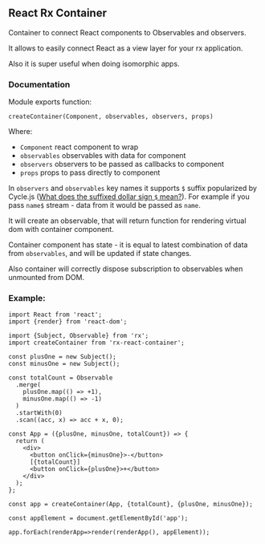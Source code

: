 ## React Rx Container 

Container to connect React components to Observables and observers.

It allows to easily connect React as a view layer for your rx application.

Also it is super useful when doing isomorphic apps.

### Documentation

Module exports function:

`createContainer(Component, observables, observers, props)`

Where:

- `Component` react component to wrap
- `observables` observables with data for component
- `observers` observers to be passed as callbacks to component 
- `props` props to pass directly to component 

In `observers` and `observables` key names it supports `$` 
suffix popularized by Cycle.js ([What does the suffixed dollar sign `$` mean?](http://cycle.js.org/basic-examples.html#what-does-the-suffixed-dollar-sign-mean)). 
For example if you pass `name$` stream - data from it would be passed as `name`. 

It will create an observable, that will return function for rendering virtual dom with container component.
 
Container component has state - it is equal to latest combination of data from `observables`, and will be updated if state changes.

Also container will correctly dispose subscription to observables when unmounted from DOM.   
 
### Example:

```JS
import React from 'react';
import {render} from 'react-dom';

import {Subject, Observable} from 'rx';
import createContainer from 'rx-react-container';

const plusOne = new Subject();
const minusOne = new Subject();

const totalCount = Observable
  .merge(
    plusOne.map(() => +1),
    minusOne.map(() => -1)
  )
  .startWith(0)
  .scan((acc, x) => acc + x, 0);

const App = ({plusOne, minusOne, totalCount}) => {
  return (
    <div>
      <button onClick={minusOne}>-</button>
      [{totalCount}]
      <button onClick={plusOne}>+</button>
    </div>
  );
};

const app = createContainer(App, {totalCount}, {plusOne, minusOne});

const appElement = document.getElementById('app');

app.forEach(renderApp=>render(renderApp(), appElement));

```
